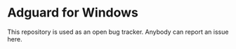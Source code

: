 # Adguard for Windows

This repository is used as an open bug tracker.
Anybody can report an issue here.
